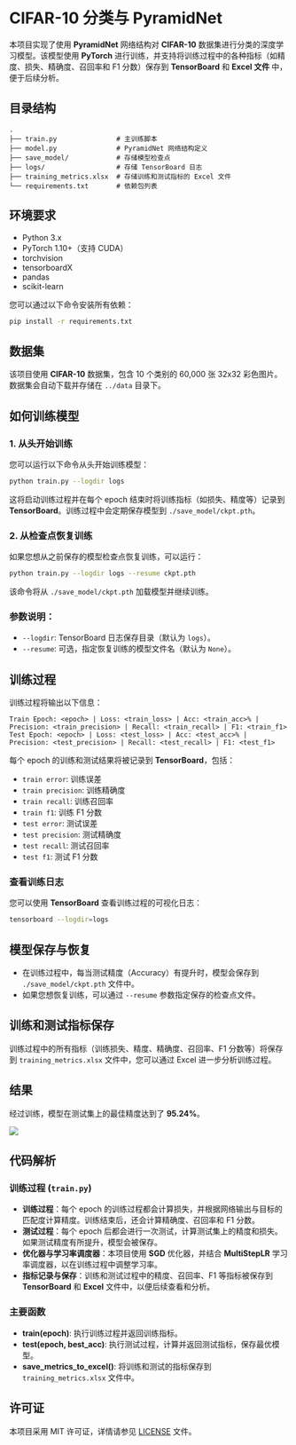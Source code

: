 

# CIFAR-10 分类与 PyramidNet

本项目实现了使用 **PyramidNet** 网络结构对 **CIFAR-10** 数据集进行分类的深度学习模型。该模型使用 **PyTorch** 进行训练，并支持将训练过程中的各种指标（如精度、损失、精确度、召回率和 F1 分数）保存到 **TensorBoard** 和 **Excel 文件** 中，便于后续分析。

## 目录结构

```plaintext
.
├── train.py               # 主训练脚本
├── model.py               # PyramidNet 网络结构定义
├── save_model/            # 存储模型检查点
├── logs/                  # 存储 TensorBoard 日志
├── training_metrics.xlsx  # 存储训练和测试指标的 Excel 文件
└── requirements.txt       # 依赖包列表
```

## 环境要求

- Python 3.x
- PyTorch 1.10+（支持 CUDA）
- torchvision
- tensorboardX
- pandas
- scikit-learn

您可以通过以下命令安装所有依赖：

```bash
pip install -r requirements.txt
```

## 数据集

该项目使用 **CIFAR-10** 数据集，包含 10 个类别的 60,000 张 32x32 彩色图片。数据集会自动下载并存储在 `../data` 目录下。

## 如何训练模型

### 1. 从头开始训练

您可以运行以下命令从头开始训练模型：

```bash
python train.py --logdir logs
```

这将启动训练过程并在每个 epoch 结束时将训练指标（如损失、精度等）记录到 **TensorBoard**。训练过程中会定期保存模型到 `./save_model/ckpt.pth`。

### 2. 从检查点恢复训练

如果您想从之前保存的模型检查点恢复训练，可以运行：

```bash
python train.py --logdir logs --resume ckpt.pth
```

该命令将从 `./save_model/ckpt.pth` 加载模型并继续训练。

### 参数说明：

- `--logdir`: TensorBoard 日志保存目录（默认为 `logs`）。
- `--resume`: 可选，指定恢复训练的模型文件名（默认为 `None`）。

## 训练过程

训练过程将输出以下信息：

```plaintext
Train Epoch: <epoch> | Loss: <train_loss> | Acc: <train_acc>% | Precision: <train_precision> | Recall: <train_recall> | F1: <train_f1>
Test Epoch: <epoch> | Loss: <test_loss> | Acc: <test_acc>% | Precision: <test_precision> | Recall: <test_recall> | F1: <test_f1>
```

每个 epoch 的训练和测试结果将被记录到 **TensorBoard**，包括：

- `train error`: 训练误差
- `train precision`: 训练精确度
- `train recall`: 训练召回率
- `train f1`: 训练 F1 分数
- `test error`: 测试误差
- `test precision`: 测试精确度
- `test recall`: 测试召回率
- `test f1`: 测试 F1 分数

### 查看训练日志

您可以使用 **TensorBoard** 查看训练过程的可视化日志：

```bash
tensorboard --logdir=logs
```

## 模型保存与恢复

- 在训练过程中，每当测试精度（Accuracy）有提升时，模型会保存到 `./save_model/ckpt.pth` 文件中。
- 如果您想恢复训练，可以通过 `--resume` 参数指定保存的检查点文件。

## 训练和测试指标保存

训练过程中的所有指标（训练损失、精度、精确度、召回率、F1 分数等）将保存到 `training_metrics.xlsx` 文件中，您可以通过 Excel 进一步分析训练过程。

## 结果

经过训练，模型在测试集上的最佳精度达到了 **95.24%**。

![](D:\Desk\pytorch-cifar10\混淆矩阵.png)

## 代码解析

### 训练过程 (`train.py`)

- **训练过程**：每个 epoch 的训练过程都会计算损失，并根据网络输出与目标的匹配度计算精度。训练结束后，还会计算精确度、召回率和 F1 分数。
- **测试过程**：每个 epoch 后都会进行一次测试，计算测试集上的精度和损失。如果测试精度有所提升，模型会被保存。
- **优化器与学习率调度器**：本项目使用 **SGD** 优化器，并结合 **MultiStepLR** 学习率调度器，以在训练过程中调整学习率。
- **指标记录与保存**：训练和测试过程中的精度、召回率、F1 等指标被保存到 **TensorBoard** 和 **Excel** 文件中，以便后续查看和分析。

### 主要函数

- **train(epoch)**: 执行训练过程并返回训练指标。
- **test(epoch, best_acc)**: 执行测试过程，计算并返回测试指标，保存最优模型。
- **save_metrics_to_excel()**: 将训练和测试的指标保存到 `training_metrics.xlsx` 文件中。

## 许可证

本项目采用 MIT 许可证，详情请参见 [LICENSE](https://chatgpt.com/c/LICENSE) 文件。

